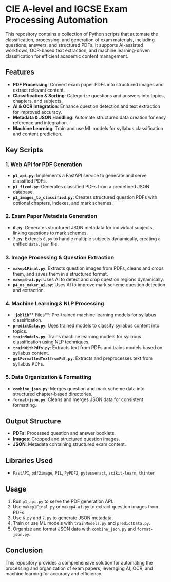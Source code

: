 # CIE A-level and IGCSE Exam Processing Automation

This repository contains a collection of Python scripts that automate the classification, processing, and generation of exam materials, including questions, answers, and structured PDFs. It supports AI-assisted workflows, OCR-based text extraction, and machine learning-driven classification for efficient academic content management.

## Features

- **PDF Processing**: Convert exam paper PDFs into structured images and extract relevant content.
- **Classification & Sorting**: Categorize questions and answers into topics, chapters, and subjects.
- **AI & OCR Integration**: Enhance question detection and text extraction for improved accuracy.
- **Metadata & JSON Handling**: Automate structured data creation for easy reference and integration.
- **Machine Learning**: Train and use ML models for syllabus classification and content prediction.

## Key Scripts

### 1. **Web API for PDF Generation**

- **`p1_api.py`**: Implements a FastAPI service to generate and serve classified PDFs.
- **`p1_fixed.py`**: Generates classified PDFs from a predefined JSON database.
- **`p1_images_to_classified.py`**: Creates structured question PDFs with optional chapters, indexes, and mark schemes.

### 2. **Exam Paper Metadata Generation**

- **`6.py`**: Generates structured JSON metadata for individual subjects, linking questions to mark schemes.
- **`7.py`**: Extends `6.py` to handle multiple subjects dynamically, creating a unified `data.json` file.

### 3. **Image Processing & Question Extraction**

- **`makep1Final.py`**: Extracts question images from PDFs, cleans and crops them, and saves them in a structured format.
- **`makep4-ai.py`**: Uses AI to detect and crop question regions dynamically.
- **`p4_ms_maker_ai.py`**: Uses AI to improve mark scheme question detection and extraction.

### 4. **Machine Learning & NLP Processing**

- **`.joblib`**\*\* Files\*\*: Pre-trained machine learning models for syllabus classification.
- **`predictData.py`**: Uses trained models to classify syllabus content into topics.
- **`trainModels.py`**: Trains machine learning models for syllabus classification using NLP techniques.
- **`trainWithPdfs.py`**: Extracts text from PDFs and trains models based on syllabus content.
- **`getFormattedTextfromPdf.py`**: Extracts and preprocesses text from syllabus PDFs.

### 5. **Data Organization & Formatting**

- **`combine_json.py`**: Merges question and mark scheme data into structured chapter-based directories.
- **`format-json.py`**: Cleans and merges JSON data for consistent formatting.

## Output Structure

- **PDFs**: Processed question and answer booklets.
- **Images**: Cropped and structured question images.
- **JSON**: Metadata containing structured exam content.

## Libraries Used

- `FastAPI`, `pdf2image`, `PIL`, `PyPDF2`, `pytesseract`, `scikit-learn`, `tkinter`

## Usage

1. Run `p1_api.py` to serve the PDF generation API.
2. Use `makep1Final.py` or `makep4-ai.py` to extract question images from PDFs.
3. Use `6.py` and `7.py` to generate JSON metadata.
4. Train or use ML models with `trainModels.py` and `predictData.py`.
5. Organize and format JSON data with `combine_json.py` and `format-json.py`.

## Conclusion

This repository provides a comprehensive solution for automating the processing and organization of exam papers, leveraging AI, OCR, and machine learning for accuracy and efficiency.
